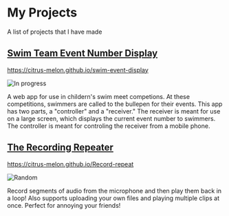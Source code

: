 # My Projects
A list of projects that I have made


## [Swim Team Event Number Display](https://citrus-melon.github.io/swim-event-display)
<https://citrus-melon.github.io/swim-event-display>

![ *In progress* ](https://img.shields.io/badge/-In%20Progress-blueviolet)

A web app for use in childern's swim meet competions. At these competitions, swimmers are called to the bullepen for their events. This app has two parts, a "controller" and a "receiver." The receiver is meant for use on a large screen, which displays the current event number to swimmers. The controller is meant for controling the receiver from a mobile phone.

## [The Recording Repeater](https://citrus-melon.github.io/Record-repeat)
<https://citrus-melon.github.io/Record-repeat>

![ *Random* ](https://img.shields.io/badge/-Random-yellow)

Record segments of audio from the microphone and then play them back in a loop! Also supports uploading your own files and playing multiple clips at once. Perfect for annoying your friends!